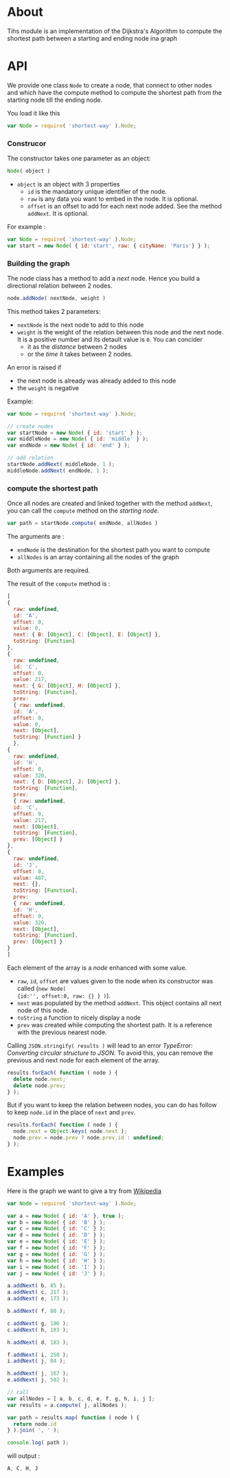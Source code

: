 # About

Tihs module is an implementation of the Dijkstra's Algorithm to compute the shortest path
between a starting and ending node ina graph

# API

We provide one class <code>Node</code> to create a node, that connect to other nodes and which have the compute method
to compute the shortest path from the starting node till the ending node.

You load it like this

```javascript
var Node = require( 'shortest-way' ).Node;
```

### Construcor

The constructor takes one parameter as an object:

```javascript
Node( object )
```

* <code>object</code> is an object with 3 properties
  * <code>id</code> is the mandatory unique identifier of the node.
  * <code>raw</code> is any data you want to embed in the node. It is optional.
  * <code>offset</code> is an offset to add for each next node added. See the method <code>addNext</code>. It is optional.

For example :

```javascript
var Node = require( 'shortest-way' ).Node;
var start = new Node( { id:'start', raw: { cityName: 'Paris'} } );
```

### Building the graph

The node class has a method to add a <em>next</em> node. Hence you build a directional relation between 2 nodes.

```javascript
node.addNode( nextNode, weight )
```

This method takes 2 parameters:
* <code>nextNode</code> is the next node to add to this node
* <code>weight</code> is the weight of the relation between this node and the next node. It is 
a positive number and its detault value is <code>0</code>. You can concider 
  * it as the <em>distance</em> between 2 nodes
  * or the <em>time</em> it takes between 2 nodes.
  
An error is raised if
* the next node is already was already added to this node
* the <code>weight</code> is negative

Example:

```javascript
var Node = require( 'shortest-way' ).Node;

// create nodes
var startNode = new Node( { id: 'start' } );		
var middleNode = new Node( { id: 'middle' } );		
var endNode = new Node( { id: 'end' } );		

// add relation
startNode.addNext( middleNode, 1 );
middleNode.addNext( endNode, 1 );
```

### compute the shortest path

Once all nodes are created and linked together with the method <code>addNext</code>, you can call the 
<code>compute</code> method on the <em>starting node</em>.

```javascript
var path = startNode.compute( endNode, allNodes )
```

The arguments are :
* <code>endNode</code> is the destination for the shortest path you want to compute
* <code>allNodes</code> is an array containing all the nodes of the graph

Both arguments are required.

The result of the <code>compute</code> method is :

```javascript
[ 
{ 
  raw: undefined,
  id: 'A',
  offset: 0,
  value: 0,
  next: { B: [Object], C: [Object], E: [Object] },
  toString: [Function] 
},
{ 
  raw: undefined,
  id: 'C',
  offset: 0,
  value: 217,
  next: { G: [Object], H: [Object] },
  toString: [Function],
  prev:
  { raw: undefined,
  id: 'A',
  offset: 0,
  value: 0,
  next: [Object],
  toString: [Function] } 
  },
{ 
  raw: undefined,
  id: 'H',
  offset: 0,
  value: 320,
  next: { D: [Object], J: [Object] },
  toString: [Function],
  prev:
  { raw: undefined,
  id: 'C',
  offset: 0,
  value: 217,
  next: [Object],
  toString: [Function],
  prev: [Object] } 
},
{ 
  raw: undefined,
  id: 'J',
  offset: 0,
  value: 487,
  next: {},
  toString: [Function],
  prev:
  { raw: undefined,
  id: 'H',
  offset: 0,
  value: 320,
  next: [Object],
  toString: [Function],
  prev: [Object] } 
} 
]
```

Each element of the array is a <em>node</em> enhanced with some value. 
* <code>raw</code>, <code>id</code>, <code>offset</code> 
are values given to the node when its constructor was called (<code>new Node( {id:'', offset:0, raw: {} } )</code>).
* <code>next</code> was populated by the method <code>addNext</code>. This object contains all next node of this node.
* <code>toString</code> a function to nicely display a node
* <code>prev</code> was created while computing the shortest path. It is a reference with the previous nearest node.


Calling <code>JSON.stringify( results )</code> will lead to an error
<em>TypeError: Converting circular structure to JSON</em>. To avoid this, you can remove the previous and next node for each
element of the array.

```javascript
results.forEach( function ( node ) {
  delete node.next;
  delete node.prev;
} );
```

But if you want to keep the relation between nodes, you can do has follow to keep <code>node.id</code> in the place
of <code>next</code> and <code>prev</code>.

```javascript
results.forEach( function ( node ) {
  node.next = Object.keys( node.next );
  node.prev = node.prev ? node.prev.id : undefined;
} );
```



# Examples

Here is the graph we want to give a try from [Wikipedia](http://fr.wikipedia.org/wiki/Algorithme_de_Dijkstra)

```javascript
var Node = require( 'shortest-way' ).Node;

var a = new Node( { id: 'A' }, true );		
var b = new Node( { id: 'B' } );
var c = new Node( { id: 'C' } );
var d = new Node( { id: 'D' } );
var e = new Node( { id: 'E' } );
var f = new Node( { id: 'F' } );
var g = new Node( { id: 'G' } );
var h = new Node( { id: 'H' } );
var i = new Node( { id: 'I' } );
var j = new Node( { id: 'J' } );

a.addNext( b, 85 );
a.addNext( c, 217 );
a.addNext( e, 173 );

b.addNext( f, 80 );

c.addNext( g, 186 );
c.addNext( h, 103 );

h.addNext( d, 183 );

f.addNext( i, 250 );
i.addNext( j, 84 );

h.addNext( j, 167 );
e.addNext( j, 502 );

// call
var allNodes = [ a, b, c, d, e, f, g, h, i, j ];
var results = a.compute( j, allNodes );

var path = results.map( function ( node ) {
  return node.id
} ).join( ', ' );

console.log( path );
```

will output :

```javascript
A, C, H, J
```


